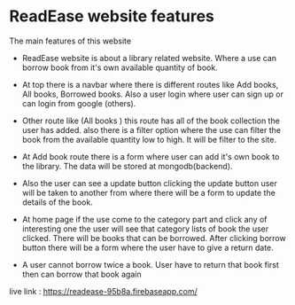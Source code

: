 # ReadEase website features

The main features of this website


- ReadEase website is about a library related website. Where a use can borrow book from it's own available quantity of book.

- At top there is a navbar where there is different routes like Add books, All books, Borrowed books. Also a user login where user can sign up or can login from google (others).

- Other route like (All books ) this route has all of the book collection the user has added. also there is a filter option where the use can filter the book from the available quantity low to high. It will be filter to the site.

-  At Add book route there is a form where user can add it's own book to the library. The data will be stored at mongodb(backend).

- Also the user can see a update button clicking the update button user will be taken to another from where there will be a form to update the details of the book.


- At home page if the use come to the category part and click any of interesting one the user will see that category lists of book the user clicked. There will be books that can be borrowed. After clicking borrow button there will be a form where the user have to give a return date.

- A user cannot borrow twice a book. User have to return that book first then can borrow that book again 

live link : https://readease-95b8a.firebaseapp.com/

